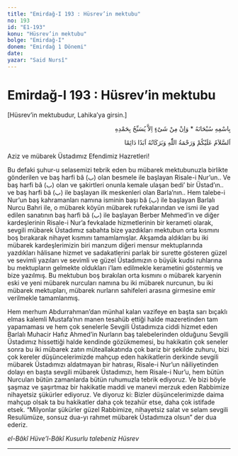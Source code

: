 ```yaml
---
title: "Emirdağ-I 193 : Hüsrev’in mektubu"
no: 193
id: "E1-193"
konu: "Hüsrev’in mektubu"
bolge: "Emirdağ-I"
donem: "Emirdağ 1 Dönemi"
date: 
yazar: "Said Nursî"
---
```


# Emirdağ-I 193 : Hüsrev’in mektubu

<p class="takdim">[Hüsrev’in mektubudur, Lahika’ya girsin.]</p>

<p class="arabic" dir="rtl" title="Meal: “Subhân Allah’ın adıyla” * “Hiçbir şey yoktur ki O'nu hamd ile tesbih etmesin” [İsrâ 17:44]">بِاسْمِهِ سُبْحَانَهُ * وَاِنْ مِنْ شَىْءٍ اِلاَّ يُسَبِّحُ بِحَمْدِهِ</p>

<p class="arabic" dir="rtl" title="Meal: “Allah’ın selâmı, rahmeti ve bereketleri, ebedî ve dâimî olarak üzerinize olsun.”">اَلسَّلاَمُ عَلَيْكُمْ وَرَحْمَةُ اللّٰهِ وَبَرَكَاتُهُ اَبَدًا دَائِمًا</p>

Aziz ve mübarek Üstadımız Efendimiz Hazretleri!

Bu defaki şuhur-u selasemizi tebrik eden bu mübarek mektubunuzla birlikte gönderilen ve baş harfi bâ (<span class="arabic" dir="rtl" title="">ب</span>) olan besmele ile başlayan Risale-i Nur’un.. Ve baş harfi bâ (<span class="arabic" dir="rtl" title="">ب</span>) olan ve şakirtleri onunla kemale ulaşan bedi’ bir Üstad’ın.. ve baş harfi bâ (<span class="arabic" dir="rtl" title="">ب</span>) ile başlayan ilk meskenleri olan Barla’nın.. Hem talebe-i Nur’un baş kahramanları namına isminin başı bâ (<span class="arabic" dir="rtl" title="">ب</span>) ile başlayan Barlalı Nurcu Bahri ile, o mübarek köyün mübarek rufekalarından ve ismi ile yad edilen sanatının baş harfi bâ (<span class="arabic" dir="rtl" title="">ب</span>) ile başlayan Berber Mehmed’in ve diğer kardeşlerinin Risale-i Nur’a fevkalade hizmetlerinin bir kerameti olarak, sevgili mübarek Üstadımız sabahta bize yazdıkları mektubun orta kısmını boş bırakarak nihayet kısmını tamamlamışlar. Akşamda aldıkları bu iki mübarek kardeşlerimizin biri manzum diğeri mensur mektuplarında yazdıkları hâlisane hizmet ve sadakatlerini parlak bir surette gösteren güzel ve sevimli yazıları ve sevimli ve güzel Üstadımızın o büyük kudsi ruhlarına bu mektupların gelmekte oldukları i’lam edilmekle kerametini göstermiş ve bize yazılmış. Bu mektubun boş bırakılan orta kısmını o mübarek karyenin eski ve yeni mübarek nurcuları namına bu iki mübarek nurcunun, bu iki mübarek mektupları, mübarek nurların sahifeleri arasına girmesine emir verilmekle tamamlanmış.

Hem merhum Abdurrahman’dan münhal kalan vazifeye en başta sarı bıçaklı elmas kalemli Mustafa’nın manen tesahüb ettiği halde mazeretinden tam yapamaması ve hem çok senelerle Sevgili Üstadımıza ciddi hizmet eden Barlalı Muhacir Hafız Ahmed’in Nurların baş talebelerinden olduğunu Sevgili Üstadımız hissettiği halde kendinde gözükmemesi, bu hakikatin çok seneler sonra bu iki mübarek zatın müteallakatında çok bariz bir şekilde zuhuru, bizi çok kereler düşüncelerimizde mahçup eden hakikatlerin derkinde sevgili mübarek Üstadımızı aldatmayan bir hatırası, Risale-i Nur’un nâiliyetinden dolayı en başta sevgili mübarek Üstadımızı, hem Risale-i Nur’u, hem bütün Nurcuları bütün zamanlarda bütün ruhumuzla tebrik ediyoruz. Ve bizi böyle şaşmaz ve şaşırtmaz bir hakikatle maddi ve manevi merzuk eden Rabbimize nihayetsiz şükürler ediyoruz. Ve diyoruz ki: Bizler düşüncelerimizde daima mahçup olsak ta bu hakikatler daha çok tezahür etse, daha çok istifade etsek. “Milyonlar şükürler güzel Rabbimize, nihayetsiz salat ve selam sevgili Resulümüze, sonsuz dua-yı rahmet mübarek Üstadımıza olsun” der dua ederiz.

*el-Bâkî Hüve’l-Bâkî*
*Kusurlu talebeniz*
*Hüsrev*

***
